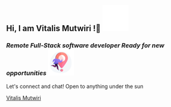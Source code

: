 <h2>Hi, I am Vitalis Mutwiri !👋 <img src="./assets/116410-hello.gif" width="70"/></h2>  

<h3><em>Remote Full-Stack software developer Ready for new opportunities</em> <img src="./assets/61557-sightseeing-tour.gif" width="70"/></h3>

<p>Let's connect and chat! Open to anything under the sun</p>
<div class="badge-base LI-profile-badge" data-locale="en_US" data-size="medium" data-theme="dark" data-type="VERTICAL" data-vanity="vitalismutwiri" data-version="v1"><a class="badge-base__link LI-simple-link" href="https://ke.linkedin.com/in/vitalismutwiri?trk=profile-badge">Vitalis Mutwiri</a></div>
              
<script src="https://platform.linkedin.com/badges/js/profile.js" async defer type="text/javascript"></script>

              
<!--
**svitalis123/svitalis123** is a ✨ _special_ ✨ repository because its `README.md` (this file) appears on your GitHub profile.

Here are some ideas to get you started:

- 🔭 I’m currently working on ...
- 🌱 I’m currently learning ...
- 👯 I’m looking to collaborate on ...
- 🤔 I’m looking for help with ...
- 💬 Ask me about ...
- 📫 How to reach me: ...
- 😄 Pronouns: ...
- ⚡ Fun fact: ...
-->
